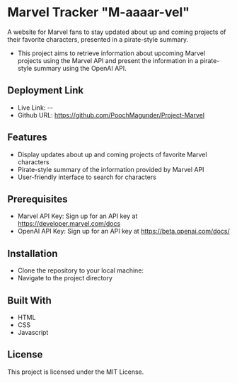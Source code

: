 # Marvel Tracker "M-aaaar-vel"

A website for Marvel fans to stay updated about up and coming projects of their favorite characters, presented in a pirate-style summary.
* This project aims to retrieve information about upcoming Marvel projects using the Marvel API and present the information in a pirate-style summary using the OpenAI API.

## Deployment Link

* Live Link: --
* Github URL: https://github.com/PoochMagunder/Project-Marvel 

## Features
* Display updates about up and coming projects of favorite Marvel characters
* Pirate-style summary of the information provided by Marvel API
* User-friendly interface to search for characters

## Prerequisites
* Marvel API Key: Sign up for an API key at https://developer.marvel.com/docs
* OpenAI API Key: Sign up for an API key at https://beta.openai.com/docs/

## Installation
* Clone the repository to your local machine:
* Navigate to the project directory

## Built With
* HTML
* CSS
* Javascript

## License
This project is licensed under the MIT License.
